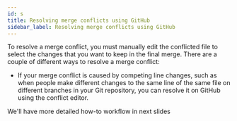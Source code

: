 ```yaml
---
id: s
title: Resolving merge conflicts using GitHub
sidebar_label: Resolving merge conflicts using GitHub
---
```



To resolve a merge conflict, you must manually edit the conflicted file to select the changes that you want to keep in the final merge. There are a couple of different ways to resolve a merge conflict:

- If your merge conflict is caused by competing line changes, such as when people make different changes to the same line of the same file on different branches in your Git repository, you can resolve it on GitHub using the conflict editor.

We'll have more detailed how-to workflow in next slides

<!-- https://help.github.com/en/articles/resolving-a-merge-conflict-on-github -->
